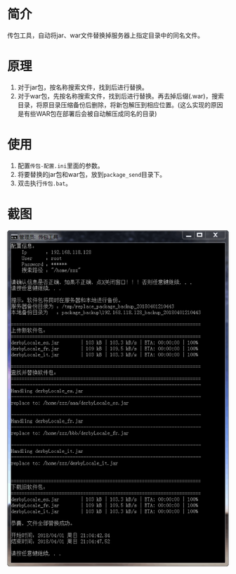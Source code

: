 # 简介  

传包工具，自动将jar、war文件替换掉服务器上指定目录中的同名文件。  

# 原理  

1. 对于jar包，按名称搜索文件，找到后进行替换。  
2. 对于war包，先按名称搜索文件，找到后进行替换。再去掉后缀(.war)，搜索目录，将原目录压缩备份后删除，将新包解压到相应位置。(这么实现的原因是有些WAR包在部署后会被自动解压成同名的目录)  

# 使用  

1. 配置`传包-配置.ini`里面的参数。  
2. 将要替换的jar包和war包，放到`package_send`目录下。  
3. 双击执行`传包.bat`。  

# 截图  

![kiwi package sender](images/kiwi_package_sender.png)  
